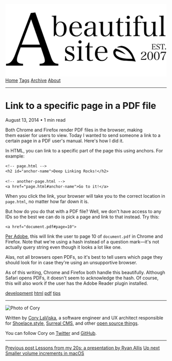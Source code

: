 <a href="../../index.html" class="header-link"><img src="../../images/logos/wordmark.svg" alt="A Beautiful Site" class="wordmark" /></a> <a href="../../index.html" class="nav-item">Home</a> <a href="../../tags/index.html" class="nav-item">Tags</a> <a href="../index.html" class="nav-item">Archive</a> <a href="../../about/index.html" class="nav-item">About</a>

---

# Link to a specific page in a PDF file

August 13, 2014 • 1 min read

Both Chrome and Firefox render PDF files in the browser, making them easier for users to view. Today I wanted to send someone a link to a certain page in a PDF user's manual. Here's how I did it.

In HTML, you can link to a specific part of the page this using anchors. For example:

    <!-- page.html -->
    <h2 id="anchor-name">Deep Linking Rocks!</h2>

    <!-- another-page.html -->
    <a href="page.html#anchor-name">Go to it!</a>

When you click the link, your browser will take you to the correct location in `page.html`, no matter how far down it is.

But how do you do that with a PDF file? Well, we don't have access to any IDs so the best we can do is pick a page and link to that instead. Try this:

    <a href="document.pdf#page=10">

[Per Adobe](http://helpx.adobe.com/acrobat/kb/link-html-pdf-page-acrobat.html), this will link the user to page 10 of `document.pdf` in Chrome and Firefox. Note that we're using a hash instead of a question mark—it's not actually query string even though it looks a lot like one.

Alas, not all browsers open PDFs, so it's best to tell users which page they should look for in case they're using an unsupportive browser.

As of this writing, Chrome and Firefox both handle this beautifully. Although Safari opens PDFs, it doesn't seem to acknowledge the hash. Of course, this will also work if the user has the Adobe Reader plugin installed.

<a href="../../tags/development/index.html" class="post-tag">development</a> <a href="../../tags/html/index.html" class="post-tag">html</a> <a href="../../tags/pdf/index.html" class="post-tag">pdf</a> <a href="../../tags/tips/index.html" class="post-tag">tips</a>

---

<img src="http://0.gravatar.com/avatar/bf1b3b95fd5b096a3592247c29667b33?s=512" alt="Photo of Cory" class="avatar avatar-small" />

Written by [Cory LaViska](../../index-4.html), a software engineer and UX architect responsible for [Shoelace.style](https://shoelace.style/), [Surreal CMS](https://www.surrealcms.com/), and other [open source things](https://github.com/claviska).

You can follow Cory on [Twitter](https://twitter.com/claviska) and [GitHub](https://github.com/claviska).

---

<a href="../lessons-from-my-20s-a-presentation-by-ryan-allis/index.html" class="post-nav-previous"><span class="small">Previous post</span> Lessons from my 20s: a presentation by Ryan Allis</a> <a href="../smaller-volume-increments-in-os-x/index.html" class="post-nav-next"><span class="small">Up next</span> Smaller volume increments in macOS</a>
